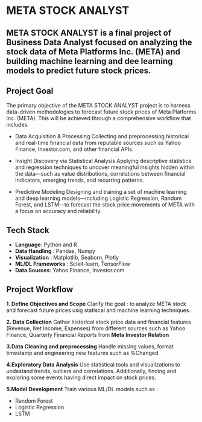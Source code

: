 # META STOCK ANALYST

**META STOCK ANALYST** is a final project of Business Data Analyst focused on analyzing the stock data of **Meta Platforms Inc. (META)** and building machine learning and dee learning models to predict future stock prices.
------------------

## Project Goal
The primary objective of the META STOCK ANALYST project is to harness data-driven methodologies to forecast future stock prices of Meta Platforms Inc. (META). This will be achieved through a comprehensive workflow that includes:

- Data Acquisition & Processing
Collecting and preprocessing historical and real-time financial data from reputable sources such as Yahoo Finance, Investor.com, and other financial APIs.

- Insight Discovery via Statistical Analysis
Applying descriptive statistics and regression techniques to uncover meaningful insights hidden within the data—such as value distributions, correlations between financial indicators, emerging trends, and recurring patterns.

- Predictive Modeling
Designing and training a set of machine learning and deep learning models—including Logistic Regression, Random Forest, and LSTM—to forecast the stock price movements of META with a focus on accuracy and reliability.


## Tech Stack
- **Language**: Python and R
- **Data Handling** : Pandas, Numpy
- **Visualization** : Matplotlib, Seaborn, Plotly
- **ML/DL Frameworks** : Scikit-learn, TensorFlow
- **Data Sources**: Yahoo Finance, Investor.com

## Project Workflow

**1. Define Objectives and Scope**
Clarify the goal : to analyze META stock and forecast future prices usig statiscal and machine learning techniques.

**2. Data Collection**
Gather historical stock price data and financial features (Revenue, Net Income, Expenses) from different sources such as Yahoo Finance, Quarterly Financial Reports from **Meta Investor Relation**

**3.Data Cleaning and preprocessing**
Handle missing values, format timestamp and engineering new features such as %Changed 

**4.Exploratory Data Analysis**
Use statistical tools and visualizations to undestand trends, outliers and correlations. Additionally, finding and exploring some events having direct impact on stock prices.

**5.Model Development**
Train various ML/DL models such as :
  - Random Forest
  - Logistic Regression
  - LSTM
